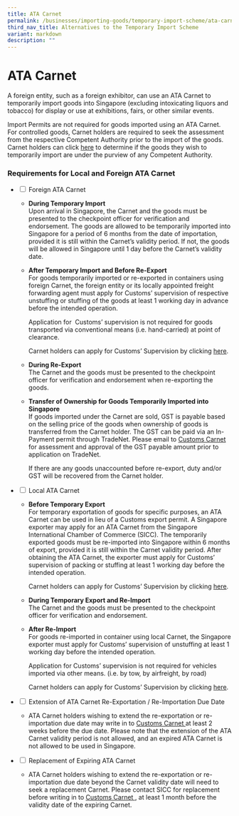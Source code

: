 ```yaml
---
title: ATA Carnet
permalink: /businesses/importing-goods/temporary-import-scheme/ata-carnet/
third_nav_title: Alternatives to the Temporary Import Scheme
variant: markdown
description: ""
---
```

# ATA Carnet

A foreign entity, such as a foreign exhibitor, can use an ATA Carnet to temporarily import goods into Singapore (excluding intoxicating liquors and tobacco) for display or use at exhibitions, fairs, or other similar events.

Import Permits are not required for goods imported using an ATA Carnet. For controlled goods, Carnet holders are required to seek the assessment from the respective Competent Authority prior to the import of the goods. Carnet holders can click [here](https://www.tradenet.gov.sg/tradenet/portlets/search/searchHSCA/searchInitHSCA.do) to determine if the goods they wish to temporarily import are under the purview of any Competent Authority.

### Requirements for Local and Foreign ATA Carnet

<ul class="jekyllcodex_accordion">
<li>
    <input id="accordion1" type="checkbox">
    <label for="accordion1">Foreign ATA Carnet</label>
<div>
	<ul>
		<li><b>During Temporary Import</b><br>
				Upon arrival in Singapore, the Carnet and the goods must be presented to the checkpoint officer for verification and endorsement. The goods are allowed to be temporarily imported into Singapore for a period of 6 months from the date of importation, provided it is still within the Carnet’s validity period. If not, the goods will be allowed in Singapore until 1 day before the Carnet’s validity date. <br>
</li></ul>
	<ul>
   <li><b>After Temporary Import and Before Re-Export</b><br>	
         For goods temporarily imported or re-exported in containers using foreign Carnet, the foreign entity or its locally appointed freight forwarding agent must apply for Customs’ supervision of respective unstuffing or stuffing of the goods at least 1 working day in advance before the intended operation.

Application for &nbsp;Customs’ supervision is not required for goods transported via conventional means (i.e. hand-carried) at point of clearance.
		 
Carnet holders can apply for Customs’ Supervision by clicking <a href="https://eservices.customs.gov.sg/scripts/customs/supervision/supermenu.asp">here</a>.
		</li>
	</ul>
	
<ul>
   <li><b>During Re-Export</b><br>	
The Carnet and the goods must be presented to the checkpoint officer for verification and endorsement when re-exporting the goods.
</li>
	</ul>
	<ul>
   <li><b>Transfer of Ownership for Goods Temporarily Imported into Singapore</b><br>	
If goods imported under the Carnet are sold, GST is payable based on the selling price of the goods when ownership of goods is transferred from the Carnet holder. The GST can be paid via an In-Payment permit through TradeNet. Please email to <a href="mailto:Customs_Carnet@customs.gov.sg"> Customs Carnet </a> for assessment and approval of the GST payable amount prior to application on TradeNet.
		 
 If there are any goods unaccounted before re-export, duty and/or GST will be recovered from the Carnet holder.
	</li>
	</ul>
	<ul>
	</ul></div></li>

<li>
	<input id="accordion2" type="checkbox">
    <label for="accordion2">Local ATA Carnet</label>
<div>
      <ul>
				<li><b>Before Temporary Export</b><br>
For temporary exportation of goods for specific purposes, an ATA Carnet can be used in lieu of a Customs export permit. A Singapore exporter may apply for an ATA Carnet from the Singapore International Chamber of Commerce (SICC). The temporarily exported goods must be re-imported into Singapore within 6 months of export, provided it is still within the Carnet validity period. After obtaining the ATA Carnet, the exporter must apply for Customs’ supervision of packing or stuffing at least 1 working day before the intended operation. 
					
Carnet holders can apply for Customs’ Supervision by clicking <a href="https://eservices.customs.gov.sg/scripts/customs/supervision/supermenu.asp">here</a>.
				</li></ul>
	<ul>
				<li><b>During Temporary Export and Re-Import</b><br>
The Carnet and the goods must be presented to the checkpoint officer for verification and endorsement.
</li>
				</ul>
		<ul>
				<li><b>After Re-Import</b><br>
For goods re-imported in container using local Carnet, the Singapore exporter must apply for Customs’ supervision of unstuffing at least 1 working day before the intended operation. 

Application for Customs’ supervision is not required for vehicles imported via other means.
(i.e. by tow, by airfreight, by road)

Carnet holders can apply for Customs’ Supervision by clicking <a href="https://eservices.customs.gov.sg/scripts/customs/supervision/supermenu.asp">here</a>.
</li>
				</ul>
			<ul>
    </ul></div>
	</li>
<li>
	<input id="accordion3" type="checkbox">
    <label for="accordion3">Extension of ATA Carnet Re-Exportation / Re-Importation Due Date</label>
<div>
      <ul>
				<li>ATA Carnet holders wishing to extend the re-exportation or re-importation due date may write in to <a href="mailto:Customs_Carnet@customs.gov.sg"> Customs Carnet </a> at least 2 weeks before the due date. Please note that the extension of the ATA Carnet validity period is not allowed, and an expired ATA Carnet is not allowed to be used in Singapore.<br>
</li>
				</ul>
			<ul>
	</ul></div></li>
	<li>
	<input id="accordion4" type="checkbox">
    <label for="accordion4">Replacement of Expiring ATA Carnet</label>
<div>
      <ul>
				<li>ATA Carnet holders wishing to extend the re-exportation or re-importation due date beyond the Carnet validity date will need to seek a replacement Carnet. Please contact SICC for replacement before writing in to <a href="mailto:Customs_Carnet@customs.gov.sg"> Customs Carnet </a>, at least 1 month before the validity date of the expiring Carnet.<br>
</li>
				</ul>
			<ul>
    </ul></div></li></ul>